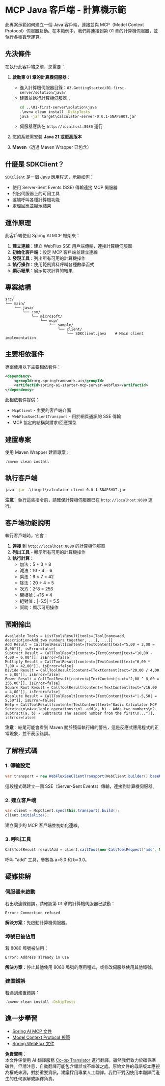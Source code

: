 <!--
CO_OP_TRANSLATOR_METADATA:
{
  "original_hash": "7074b9f4c8cd147c1c10f569d8508c82",
  "translation_date": "2025-07-13T18:31:27+00:00",
  "source_file": "03-GettingStarted/02-client/solution/java/README.md",
  "language_code": "mo"
}
-->
# MCP Java 客戶端 - 計算機示範

此專案示範如何建立一個 Java 客戶端，連接並與 MCP（Model Context Protocol）伺服器互動。在本範例中，我們將連接到第 01 章的計算機伺服器，並執行各種數學運算。

## 先決條件

在執行此客戶端之前，您需要：

1. **啟動第 01 章的計算機伺服器**：
   - 進入計算機伺服器目錄：`03-GettingStarted/01-first-server/solution/java/`
   - 建置並執行計算機伺服器：
     ```cmd
     cd ..\01-first-server\solution\java
     .\mvnw clean install -DskipTests
     java -jar target\calculator-server-0.0.1-SNAPSHOT.jar
     ```
   - 伺服器應該在 `http://localhost:8080` 運行

2. 您的系統需安裝 **Java 21 或更高版本**
3. **Maven**（透過 Maven Wrapper 已包含）

## 什麼是 SDKClient？

`SDKClient` 是一個 Java 應用程式，示範如何：
- 使用 Server-Sent Events (SSE) 傳輸連接 MCP 伺服器
- 列出伺服器上的可用工具
- 遠端呼叫各種計算機功能
- 處理回應並顯示結果

## 運作原理

此客戶端使用 Spring AI MCP 框架來：

1. **建立連線**：建立 WebFlux SSE 用戶端傳輸，連接計算機伺服器
2. **初始化客戶端**：設定 MCP 客戶端並建立連線
3. **發現工具**：列出所有可用的計算機操作
4. **執行操作**：使用範例資料呼叫各種數學函式
5. **顯示結果**：展示每次計算的結果

## 專案結構

```
src/
└── main/
    └── java/
        └── com/
            └── microsoft/
                └── mcp/
                    └── sample/
                        └── client/
                            └── SDKClient.java    # Main client implementation
```

## 主要相依套件

專案使用以下主要相依套件：

```xml
<dependency>
    <groupId>org.springframework.ai</groupId>
    <artifactId>spring-ai-starter-mcp-server-webflux</artifactId>
</dependency>
```

此相依套件提供：
- `McpClient` - 主要的客戶端介面
- `WebFluxSseClientTransport` - 用於網頁通訊的 SSE 傳輸
- MCP 協定的結構與請求/回應類型

## 建置專案

使用 Maven Wrapper 建置專案：

```cmd
.\mvnw clean install
```

## 執行客戶端

```cmd
java -jar .\target\calculator-client-0.0.1-SNAPSHOT.jar
```

**注意**：執行這些指令前，請確保計算機伺服器已在 `http://localhost:8080` 運行。

## 客戶端功能說明

執行客戶端時，它會：

1. **連接** 到 `http://localhost:8080` 的計算機伺服器
2. **列出工具** - 顯示所有可用的計算機操作
3. **執行計算**：
   - 加法：5 + 3 = 8
   - 減法：10 - 4 = 6
   - 乘法：6 × 7 = 42
   - 除法：20 ÷ 4 = 5
   - 次方：2^8 = 256
   - 開根號：√16 = 4
   - 絕對值：|-5.5| = 5.5
   - 幫助：顯示可用操作

## 預期輸出

```
Available Tools = ListToolsResult[tools=[Tool[name=add, description=Add two numbers together, ...], ...]]
Add Result = CallToolResult[content=[TextContent[text="5,00 + 3,00 = 8,00"]], isError=false]
Subtract Result = CallToolResult[content=[TextContent[text="10,00 - 4,00 = 6,00"]], isError=false]
Multiply Result = CallToolResult[content=[TextContent[text="6,00 * 7,00 = 42,00"]], isError=false]
Divide Result = CallToolResult[content=[TextContent[text="20,00 / 4,00 = 5,00"]], isError=false]
Power Result = CallToolResult[content=[TextContent[text="2,00 ^ 8,00 = 256,00"]], isError=false]
Square Root Result = CallToolResult[content=[TextContent[text="√16,00 = 4,00"]], isError=false]
Absolute Result = CallToolResult[content=[TextContent[text="|-5,50| = 5,50"]], isError=false]
Help = CallToolResult[content=[TextContent[text="Basic Calculator MCP Service\n\nAvailable operations:\n1. add(a, b) - Adds two numbers\n2. subtract(a, b) - Subtracts the second number from the first\n..."]], isError=false]
```

**注意**：結尾可能會看到 Maven 關於殘留執行緒的警告，這是反應式應用程式的正常現象，並不表示錯誤。

## 了解程式碼

### 1. 傳輸設定
```java
var transport = new WebFluxSseClientTransport(WebClient.builder().baseUrl("http://localhost:8080"));
```
這段程式碼建立一個 SSE（Server-Sent Events）傳輸，連接到計算機伺服器。

### 2. 建立客戶端
```java
var client = McpClient.sync(this.transport).build();
client.initialize();
```
建立同步的 MCP 客戶端並初始化連線。

### 3. 呼叫工具
```java
CallToolResult resultAdd = client.callTool(new CallToolRequest("add", Map.of("a", 5.0, "b", 3.0)));
```
呼叫 "add" 工具，參數為 a=5.0 和 b=3.0。

## 疑難排解

### 伺服器未啟動
若出現連線錯誤，請確認第 01 章的計算機伺服器已啟動：
```
Error: Connection refused
```
**解決方案**：先啟動計算機伺服器。

### 埠號已被佔用
若 8080 埠號被佔用：
```
Error: Address already in use
```
**解決方案**：停止其他使用 8080 埠號的應用程式，或修改伺服器使用其他埠號。

### 建置錯誤
若遇到建置錯誤：
```cmd
.\mvnw clean install -DskipTests
```

## 進一步學習

- [Spring AI MCP 文件](https://docs.spring.io/spring-ai/reference/api/mcp/)
- [Model Context Protocol 規範](https://modelcontextprotocol.io/)
- [Spring WebFlux 文件](https://docs.spring.io/spring-framework/docs/current/reference/html/web-reactive.html)

**免責聲明**：  
本文件係使用 AI 翻譯服務 [Co-op Translator](https://github.com/Azure/co-op-translator) 進行翻譯。雖然我們致力於確保準確性，但請注意，自動翻譯可能包含錯誤或不準確之處。原始文件的母語版本應視為權威來源。對於重要資訊，建議採用專業人工翻譯。我們不對因使用本翻譯而產生的任何誤解或誤釋負責。